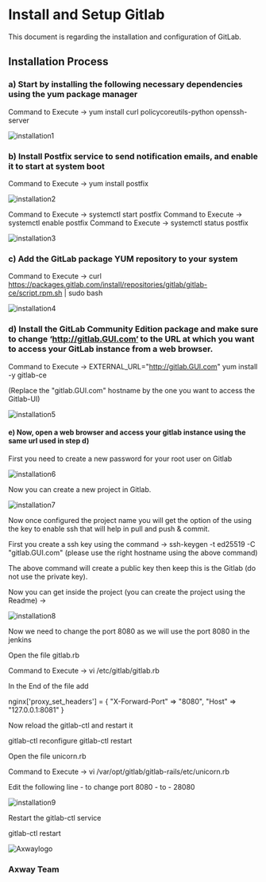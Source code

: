 # Install and Setup Gitlab


This document is regarding the installation and configuration of GitLab.

## Installation Process 

### a) Start by installing the following necessary dependencies using the yum package manager

Command to Execute -> yum install curl policycoreutils-python openssh-server

![installation1]( https://github.com/Axway-API-Management-Plus/CI-CD-with-API-Gateway-Dev-Ops-Approach/blob/master/Install%20And%20Configure%20Gitlab/lib/images/git/installation1.PNG ) 

### b) Install Postfix service to send notification emails, and enable it to start at system boot

Command to Execute -> yum install postfix

![installation2]( https://github.com/Axway-API-Management-Plus/CI-CD-with-API-Gateway-Dev-Ops-Approach/blob/master/Install%20And%20Configure%20Gitlab/lib/images/git/installation2.PNG ) 

Command to Execute -> systemctl start postfix
Command to Execute -> systemctl enable postfix
Command to Execute -> systemctl status postfix

![installation3]( https://github.com/Axway-API-Management-Plus/CI-CD-with-API-Gateway-Dev-Ops-Approach/blob/master/Install%20And%20Configure%20Gitlab/lib/images/git/installation3.PNG )

### c) Add the GitLab package YUM repository to your system

Command to Execute -> curl https://packages.gitlab.com/install/repositories/gitlab/gitlab-ce/script.rpm.sh | sudo bash

![installation4]( https://github.com/Axway-API-Management-Plus/CI-CD-with-API-Gateway-Dev-Ops-Approach/blob/master/Install%20And%20Configure%20Gitlab/lib/images/git/installation4.PNG )

### d) Install the GitLab Community Edition package and make sure to change ‘http://gitlab.GUI.com‘ to the URL at which you want to access your GitLab instance from a web browser.

Command to Execute -> EXTERNAL_URL="http://gitlab.GUI.com" yum install -y gitlab-ce

(Replace the "gitlab.GUI.com" hostname by the one you want to access the Gitlab-UI)

![installation5]( https://github.com/Axway-API-Management-Plus/CI-CD-with-API-Gateway-Dev-Ops-Approach/blob/master/Install%20And%20Configure%20Gitlab/lib/images/git/installation5.PNG )

#### e) Now, open a web browser and access your gitlab instance using the same url used in step d)

First you need to create a new password for your root user on Gitlab

![installation6]( https://github.com/Axway-API-Management-Plus/CI-CD-with-API-Gateway-Dev-Ops-Approach/blob/master/Install%20And%20Configure%20Gitlab/lib/images/git/installation6.PNG )


Now you can create a new project in Gitlab.

![installation7]( https://github.com/Axway-API-Management-Plus/CI-CD-with-API-Gateway-Dev-Ops-Approach/blob/master/Install%20And%20Configure%20Gitlab/lib/images/git/installation7.PNG )

Now once configured the project name you will get the option of the using the key to enable ssh that will help in pull and push & commit.

First you create a ssh key using the command -> ssh-keygen -t ed25519 -C "gitlab.GUI.com" (please use the right hostname using the above command)

The above command will create a public key then keep this is the Gitlab (do not use the private key).

Now you can get inside the project (you can create the project using the Readme) ->

![installation8]( https://github.com/Axway-API-Management-Plus/CI-CD-with-API-Gateway-Dev-Ops-Approach/blob/master/Install%20And%20Configure%20Gitlab/lib/images/git/installation8.PNG )


Now we need to change the port 8080 as we will use the port 8080 in the jenkins

Open the file gitlab.rb

Command to Execute -> vi /etc/gitlab/gitlab.rb

In the End of the file add 

nginx['proxy_set_headers'] = { "X-Forward-Port" => "8080", "Host" => "127.0.0.1:8081" }

Now reload the gitlab-ctl and restart it

gitlab-ctl reconfigure gitlab-ctl restart

Open the file unicorn.rb

Command to Execute -> vi /var/opt/gitlab/gitlab-rails/etc/unicorn.rb

Edit the following line - to change port 8080 - to - 28080

![installation9]( https://github.com/Axway-API-Management-Plus/CI-CD-with-API-Gateway-Dev-Ops-Approach/blob/master/Install%20And%20Configure%20Gitlab/lib/images/git/installation9.PNG )

Restart the gitlab-ctl service

gitlab-ctl restart


![Axwaylogo]( https://github.com/Axway-API-Management/Common/blob/master/img/AxwayLogoSmall.png ) 

### Axway Team
